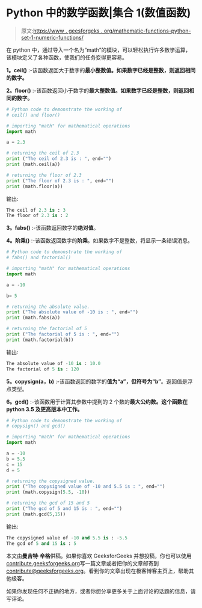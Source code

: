 # Python 中的数学函数|集合 1(数值函数)

> 原文:[https://www . geesforgeks . org/mathematic-functions-python-set-1-numeric-functions/](https://www.geeksforgeeks.org/mathematical-functions-python-set-1-numeric-functions/)

在 python 中，通过导入一个名为“math”的模块，可以轻松执行许多数学运算，该模块定义了各种函数，使我们的任务变得更容易。

**1。ceil()** :-该函数返回大于数字的**最小整数值。如果数字已经是整数，则返回相同的数字。**

**2。floor()** :-该函数返回小于数字的**最大整数值。如果数字已经是整数，则返回相同的数字。**

```py
# Python code to demonstrate the working of
# ceil() and floor()

# importing "math" for mathematical operations
import math

a = 2.3

# returning the ceil of 2.3
print ("The ceil of 2.3 is : ", end="")
print (math.ceil(a))

# returning the floor of 2.3
print ("The floor of 2.3 is : ", end="")
print (math.floor(a))
```

输出:

```py
The ceil of 2.3 is : 3
The floor of 2.3 is : 2

```

**3。fabs()** :-该函数返回数字的**绝对值**。

**4。阶乘()** :-该函数返回数字的**阶乘**。如果数字不是整数，将显示一条错误消息。

```py
# Python code to demonstrate the working of
# fabs() and factorial()

# importing "math" for mathematical operations
import math

a = -10

b= 5

# returning the absolute value.
print ("The absolute value of -10 is : ", end="")
print (math.fabs(a))

# returning the factorial of 5
print ("The factorial of 5 is : ", end="")
print (math.factorial(b))
```

输出:

```py
The absolute value of -10 is : 10.0
The factorial of 5 is : 120

```

**5。copysign(a，b)** :-该函数返回的数字的**值为“a”，但符号为“b”**。返回值是浮点类型。

**6。gcd()** :-该函数用于计算其参数中提到的 2 个数的**最大公约数。这个函数在 python 3.5 及更高版本中工作。**

```py
# Python code to demonstrate the working of
# copysign() and gcd()

# importing "math" for mathematical operations
import math

a = -10
b = 5.5
c = 15
d = 5

# returning the copysigned value.
print ("The copysigned value of -10 and 5.5 is : ", end="")
print (math.copysign(5.5, -10))

# returning the gcd of 15 and 5
print ("The gcd of 5 and 15 is : ", end="")
print (math.gcd(5,15))
```

输出:

```py
The copysigned value of -10 and 5.5 is : -5.5
The gcd of 5 and 15 is : 5

```

本文由**曼吉特·辛格**供稿。如果你喜欢 GeeksforGeeks 并想投稿，你也可以使用[contribute.geeksforgeeks.org](http://www.contribute.geeksforgeeks.org)写一篇文章或者把你的文章邮寄到 contribute@geeksforgeeks.org。看到你的文章出现在极客博客主页上，帮助其他极客。

如果你发现任何不正确的地方，或者你想分享更多关于上面讨论的话题的信息，请写评论。